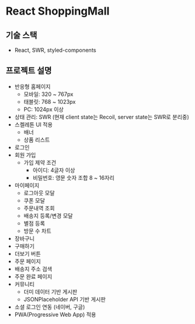 # React ShoppingMall

## 기술 스택

- React, SWR, styled-components

## 프로젝트 설명

- 반응형 홈페이지
  - 모바일: 320 ~ 767px
  - 태블릿: 768 ~ 1023px
  - PC: 1024px 이상
- 상태 관리: SWR (현재 client state는 Recoil, server state는 SWR로 분리중)
- 스켈레톤 UI 적용
  - 배너
  - 상품 리스트
- 로그인
- 회원 가입
  - 가입 제약 조건
    - 아이디: 4글자 이상
    - 비밀번호: 영문 숫자 조합 8 ~ 16자리
- 마이페이지
  - 로그아웃 모달
  - 쿠폰 모달
  - 주문내역 조회
  - 배송지 등록/변경 모달
  - 별점 등록
  - 방문 수 차트
- 장바구니
- 구매하기
- 더보기 버튼
- 주문 페이지
- 배송지 주소 검색
- 주문 완료 페이지
- 커뮤니티
  - 더미 데이터 기반 게시판
  - JSONPlaceholder API 기반 게시판
- 소셜 로그인 연동 (네이버, 구글)
- PWA(Progressive Web App) 적용
